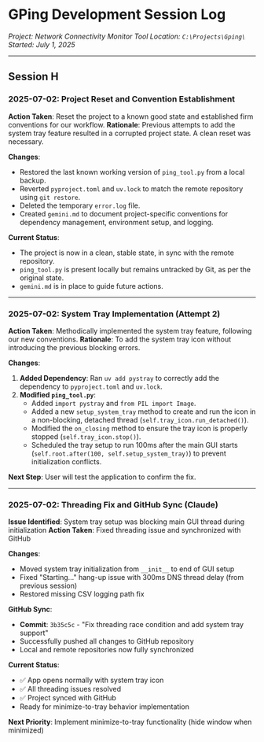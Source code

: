 # GPing Development Session Log
_Project: Network Connectivity Monitor Tool_
_Location: `C:\Projects\Gping\`_
_Started: July 1, 2025_

---

## Session H
### 2025-07-02: Project Reset and Convention Establishment
**Action Taken**: Reset the project to a known good state and established firm conventions for our workflow.
**Rationale**: Previous attempts to add the system tray feature resulted in a corrupted project state. A clean reset was necessary.

**Changes**:
- Restored the last known working version of `ping_tool.py` from a local backup.
- Reverted `pyproject.toml` and `uv.lock` to match the remote repository using `git restore`.
- Deleted the temporary `error.log` file.
- Created `gemini.md` to document project-specific conventions for dependency management, environment setup, and logging.

**Current Status**:
- The project is now in a clean, stable state, in sync with the remote repository.
- `ping_tool.py` is present locally but remains untracked by Git, as per the original state.
- `gemini.md` is in place to guide future actions.

---

### 2025-07-02: System Tray Implementation (Attempt 2)
**Action Taken**: Methodically implemented the system tray feature, following our new conventions.
**Rationale**: To add the system tray icon without introducing the previous blocking errors.

**Changes**:
1.  **Added Dependency**: Ran `uv add pystray` to correctly add the dependency to `pyproject.toml` and `uv.lock`.
2.  **Modified `ping_tool.py`**:
    - Added `import pystray` and `from PIL import Image`.
    - Added a new `setup_system_tray` method to create and run the icon in a non-blocking, detached thread (`self.tray_icon.run_detached()`).
    - Modified the `on_closing` method to ensure the tray icon is properly stopped (`self.tray_icon.stop()`).
    - Scheduled the tray setup to run 100ms after the main GUI starts (`self.root.after(100, self.setup_system_tray)`) to prevent initialization conflicts.

**Next Step**: User will test the application to confirm the fix.

---

### 2025-07-02: Threading Fix and GitHub Sync (Claude)
**Issue Identified**: System tray setup was blocking main GUI thread during initialization
**Action Taken**: Fixed threading issue and synchronized with GitHub

**Changes**:
- Moved system tray initialization from `__init__` to end of GUI setup
- Fixed "Starting..." hang-up issue with 300ms DNS thread delay (from previous session)
- Restored missing CSV logging path fix

**GitHub Sync**:
- **Commit**: `3b35c5c` - "Fix threading race condition and add system tray support"
- Successfully pushed all changes to GitHub repository
- Local and remote repositories now fully synchronized

**Current Status**:
- ✅ App opens normally with system tray icon
- ✅ All threading issues resolved
- ✅ Project synced with GitHub
- Ready for minimize-to-tray behavior implementation

**Next Priority**: Implement minimize-to-tray functionality (hide window when minimized)

